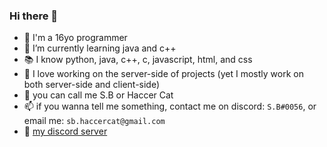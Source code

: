 ### Hi there 👋

- 🧑 I'm a 16yo programmer
- 🎒 I’m currently learning java and c++
- 📚 I know python, java, c++, c, javascript, html, and css
- 🔴 I love working on the server-side of projects (yet I mostly work on both server-side and client-side) 
- 🤙 you can call me S.B or Haccer Cat
- 📫 if you wanna tell me something, contact me on discord: `S.B#0056`, or email me: `sb.haccercat@gmail.com`
- 📎 [my discord server](https://discord.gg/b2ejYcJjqA)
